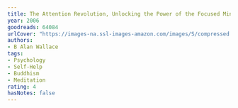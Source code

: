 ```yaml
---
title: The Attention Revolution, Unlocking the Power of the Focused Mind
year: 2006
goodreads: 64084
urlCover: "https://images-na.ssl-images-amazon.com/images/S/compressed.photo.goodreads.com/books/1429966982i/64084.jpg"
authors:
- B Alan Wallace
tags:
- Psychology
- Self-Help
- Buddhism
- Meditation
rating: 4
hasNotes: false
---
```

